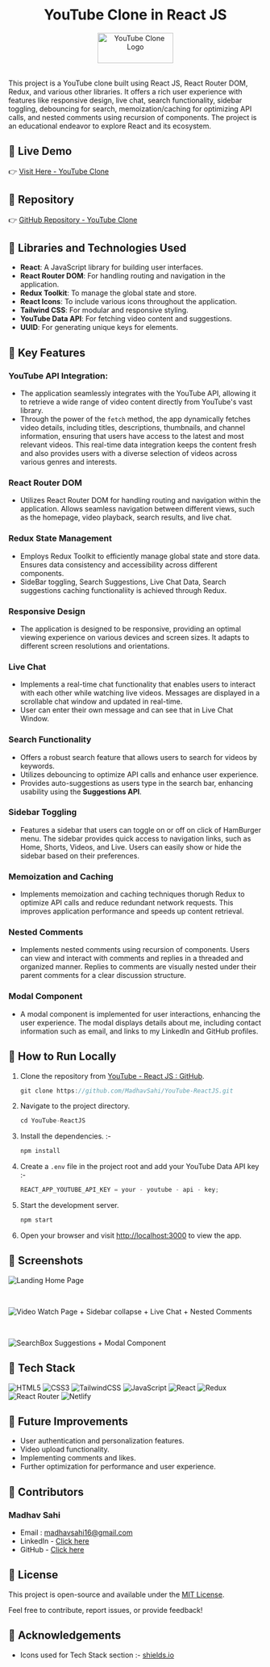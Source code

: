 # <div align="center"> YouTube Clone in React JS</div>
<div align="center">
  <img src="https://img.shields.io/badge/YouTube-%23FF0000.svg?style=for-the-badge&logo=YouTube&logoColor=white" alt="YouTube Clone Logo" width="150" height="60" />
</div>
<br>
<!-- ![YouTube Clone Logo](https://img.shields.io/badge/YouTube-%23FF0000.svg?style=for-the-badge&logo=YouTube&logoColor=white) -->

This project is a YouTube clone built using React JS, React Router DOM, Redux, and various other libraries. It offers a rich user experience with features like responsive design, live chat, search functionality, sidebar toggling, debouncing for search, memoization/caching for optimizing API calls, and nested comments using recursion of components. The project is an educational endeavor to explore React and its ecosystem.

## 📌 Live Demo

👉 [Visit Here - YouTube Clone](https://youtube-reactjs-redux-madhavsahi.netlify.app/ "Live Link")

## 📌 Repository

👉 [GitHub Repository - YouTube Clone](https://github.com/MadhavSahi/YouTube-ReactJS "Repo Link")

## 📌 Libraries and Technologies Used

- **React**: A JavaScript library for building user interfaces.
- **React Router DOM**: For handling routing and navigation in the application.
- **Redux Toolkit**: To manage the global state and store.
- **React Icons**: To include various icons throughout the application.
- **Tailwind CSS**: For modular and responsive styling.
- **YouTube Data API**: For fetching video content and suggestions.
- **UUID**: For generating unique keys for elements.

## 📌 Key Features

### YouTube API Integration:

- The application seamlessly integrates with the YouTube API, allowing it to retrieve a wide range of video content directly from YouTube's vast library. 
- Through the power of the `fetch` method, the app dynamically fetches video details, including titles, descriptions, thumbnails, and channel information, ensuring that users have access to the latest and most relevant videos. This real-time data integration keeps the content fresh and also provides users with a diverse selection of videos across various genres and interests. 

### React Router DOM

- Utilizes React Router DOM for handling routing and navigation within the application. Allows seamless navigation between different views, such as the homepage, video playback, search results, and live chat.

### Redux State Management

- Employs Redux Toolkit to efficiently manage global state and store data. Ensures data consistency and accessibility across different components.
- SideBar toggling, Search Suggestions, Live Chat Data, Search suggestions caching functionaliity is achieved through Redux.

### Responsive Design

- The application is designed to be responsive, providing an optimal viewing experience on various devices and screen sizes. It adapts to different screen resolutions and orientations.

### Live Chat

- Implements a real-time chat functionality that enables users to interact with each other while watching live videos. Messages are displayed in a scrollable chat window and updated in real-time.
- User can enter their own message and can see that in Live Chat Window.

### Search Functionality

- Offers a robust search feature that allows users to search for videos by keywords.
- Utilizes debouncing to optimize API calls and enhance user experience.
- Provides auto-suggestions as users type in the search bar, enhancing usability using the **Suggestions API**.

### Sidebar Toggling

- Features a sidebar that users can toggle on or off on click of HamBurger menu. The sidebar provides quick access to navigation links, such as Home, Shorts, Videos, and Live. Users can easily show or hide the sidebar based on their preferences.

### Memoization and Caching

- Implements memoization and caching techniques thorugh Redux to optimize API calls and reduce redundant network requests. This improves application performance and speeds up content retrieval.

### Nested Comments

- Implements nested comments using recursion of components. Users can view and interact with comments and replies in a threaded and organized manner. Replies to comments are visually nested under their parent comments for a clear discussion structure.

### Modal Component 

- A modal component is implemented for user interactions, enhancing the user experience. The modal displays details about me, including contact information such as email, and links to my LinkedIn and GitHub profiles.


## 📌 How to Run Locally

1. Clone the repository from [YouTube - React JS : GitHub](https://github.com/MadhavSahi/YouTube-ReactJS.git).

   ```javascript
   git clone https://github.com/MadhavSahi/YouTube-ReactJS.git
   ```

2. Navigate to the project directory.

   ```javascript
   cd YouTube-ReactJS
   ```

3. Install the dependencies. :-

   ```javascript
   npm install
   ```

4. Create a `.env` file in the project root and add your YouTube Data API key :-
   ```javascript
   REACT_APP_YOUTUBE_API_KEY = your - youtube - api - key;
   ```
5. Start the development server.

   ```javascript
   npm start
   ```

6. Open your browser and visit [http://localhost:3000](http://localhost:3000) to view the app.

## 📌 Screenshots

![Landing Home Page](./youtube-reactjs/screenshots/youtube-ss-01.PNG)

<br>

![Video Watch Page + Sidebar collapse + Live Chat + Nested Comments](./youtube-reactjs/screenshots/youtube-ss-002.png)

<br>

![SearchBox Suggestions + Modal Component](./youtube-reactjs/screenshots/youtube-ss-03.PNG)

## 📌 Tech Stack

![HTML5](https://img.shields.io/badge/html5-%23E34F26.svg?style=for-the-badge&logo=html5&logoColor=white)
![CSS3](https://img.shields.io/badge/css3-%231572B6.svg?style=for-the-badge&logo=css3&logoColor=white)
![TailwindCSS](https://img.shields.io/badge/tailwindcss-%2338B2AC.svg?style=for-the-badge&logo=tailwind-css&logoColor=white)
![JavaScript](https://img.shields.io/badge/javascript-%23323330.svg?style=for-the-badge&logo=javascript&logoColor=%23F7DF1E)
![React](https://img.shields.io/badge/react-%2320232a.svg?style=for-the-badge&logo=react&logoColor=%2361DAFB)
![Redux](https://img.shields.io/badge/redux-%23593d88.svg?style=for-the-badge&logo=redux&logoColor=white)
![React Router](https://img.shields.io/badge/React_Router-CA4245?style=for-the-badge&logo=react-router&logoColor=white)
![Netlify](https://img.shields.io/badge/netlify-%23000000.svg?style=for-the-badge&logo=netlify&logoColor=#00C7B7)

## 📌 Future Improvements

- User authentication and personalization features.
- Video upload functionality.
- Implementing comments and likes.
- Further optimization for performance and user experience.

## 📌 Contributors

### Madhav Sahi
- Email : madhavsahi16@gmail.com
- LinkedIn - [Click here](https://www.linkedin.com/in/madhav-sahi-6a2305161/ "LinkedIn Link")
- GitHub - [Click here](https://github.com/MadhavSahi "GitHub Link")

## 📌 License

This project is open-source and available under the [MIT License](https://opensource.org/licenses/MIT).

Feel free to contribute, report issues, or provide feedback!

## 📌 Acknowledgements

- Icons used for Tech Stack section :- [shields.io](https://img.shields.io)
